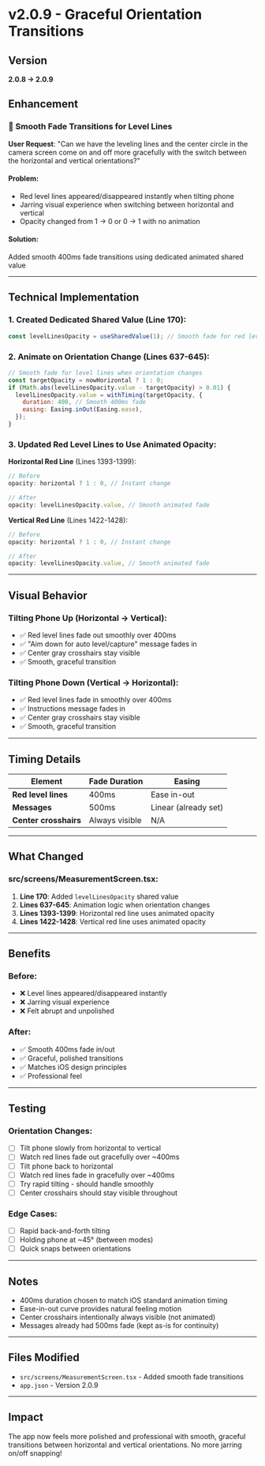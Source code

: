 # v2.0.9 - Graceful Orientation Transitions

## Version
**2.0.8 → 2.0.9**

## Enhancement

### 🌊 Smooth Fade Transitions for Level Lines
**User Request**: "Can we have the leveling lines and the center circle in the camera screen come on and off more gracefully with the switch between the horizontal and vertical orientations?"

#### Problem:
- Red level lines appeared/disappeared instantly when tilting phone
- Jarring visual experience when switching between horizontal and vertical
- Opacity changed from 1 → 0 or 0 → 1 with no animation

#### Solution:
Added smooth 400ms fade transitions using dedicated animated shared value

---

## Technical Implementation

### 1. Created Dedicated Shared Value (Line 170):
```javascript
const levelLinesOpacity = useSharedValue(1); // Smooth fade for red level lines
```

### 2. Animate on Orientation Change (Lines 637-645):
```javascript
// Smooth fade for level lines when orientation changes
const targetOpacity = nowHorizontal ? 1 : 0;
if (Math.abs(levelLinesOpacity.value - targetOpacity) > 0.01) {
  levelLinesOpacity.value = withTiming(targetOpacity, { 
    duration: 400, // Smooth 400ms fade
    easing: Easing.inOut(Easing.ease),
  });
}
```

### 3. Updated Red Level Lines to Use Animated Opacity:

**Horizontal Red Line** (Lines 1393-1399):
```javascript
// Before
opacity: horizontal ? 1 : 0, // Instant change

// After
opacity: levelLinesOpacity.value, // Smooth animated fade
```

**Vertical Red Line** (Lines 1422-1428):
```javascript
// Before
opacity: horizontal ? 1 : 0, // Instant change

// After
opacity: levelLinesOpacity.value, // Smooth animated fade
```

---

## Visual Behavior

### Tilting Phone Up (Horizontal → Vertical):
- ✅ Red level lines fade out smoothly over 400ms
- ✅ "Aim down for auto level/capture" message fades in
- ✅ Center gray crosshairs stay visible
- ✅ Smooth, graceful transition

### Tilting Phone Down (Vertical → Horizontal):
- ✅ Red level lines fade in smoothly over 400ms
- ✅ Instructions message fades in
- ✅ Center gray crosshairs stay visible
- ✅ Smooth, graceful transition

---

## Timing Details

| Element | Fade Duration | Easing |
|---------|--------------|--------|
| **Red level lines** | 400ms | Ease in-out |
| **Messages** | 500ms | Linear (already set) |
| **Center crosshairs** | Always visible | N/A |

---

## What Changed

### src/screens/MeasurementScreen.tsx:
1. **Line 170**: Added `levelLinesOpacity` shared value
2. **Lines 637-645**: Animation logic when orientation changes
3. **Lines 1393-1399**: Horizontal red line uses animated opacity
4. **Lines 1422-1428**: Vertical red line uses animated opacity

---

## Benefits

### Before:
- ❌ Level lines appeared/disappeared instantly
- ❌ Jarring visual experience
- ❌ Felt abrupt and unpolished

### After:
- ✅ Smooth 400ms fade in/out
- ✅ Graceful, polished transitions
- ✅ Matches iOS design principles
- ✅ Professional feel

---

## Testing

### Orientation Changes:
- [ ] Tilt phone slowly from horizontal to vertical
- [ ] Watch red lines fade out gracefully over ~400ms
- [ ] Tilt phone back to horizontal
- [ ] Watch red lines fade in gracefully over ~400ms
- [ ] Try rapid tilting - should handle smoothly
- [ ] Center crosshairs should stay visible throughout

### Edge Cases:
- [ ] Rapid back-and-forth tilting
- [ ] Holding phone at ~45° (between modes)
- [ ] Quick snaps between orientations

---

## Notes

- 400ms duration chosen to match iOS standard animation timing
- Ease-in-out curve provides natural feeling motion
- Center crosshairs intentionally always visible (not animated)
- Messages already had 500ms fade (kept as-is for continuity)

---

## Files Modified
- `src/screens/MeasurementScreen.tsx` - Added smooth fade transitions
- `app.json` - Version 2.0.9

---

## Impact

The app now feels more polished and professional with smooth, graceful transitions between horizontal and vertical orientations. No more jarring on/off snapping!
